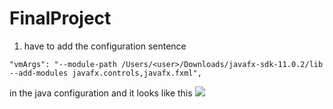 # FinalProject
1. have to add the configuration sentence 

```
"vmArgs": "--module-path /Users/<user>/Downloads/javafx-sdk-11.0.2/lib --add-modules javafx.controls,javafx.fxml",
```

in the java configuration
and it looks like this
![](https://i.imgur.com/sfXtJg8.png)
